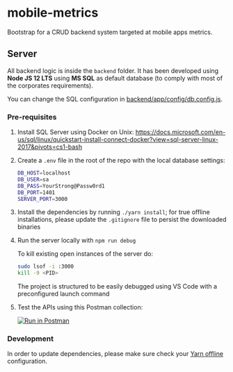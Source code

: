 # mobile-metrics
Bootstrap for a CRUD backend system targeted at mobile apps metrics.

## Server

All backend logic is inside the `backend` folder. It has been developed using **Node JS 12 LTS** using **MS SQL** as default database (to comply with most of the corporates requirements). 

You can change the SQL configuration in [backend/app/config/db.config.js](backend/app/config/db.config.js).

### Pre-requisites

1. Install SQL Server using Docker on Unix: https://docs.microsoft.com/en-us/sql/linux/quickstart-install-connect-docker?view=sql-server-linux-2017&pivots=cs1-bash 

2. Create a `.env` file in the root of the repo with the local database settings:
    ```bash
    DB_HOST=localhost
    DB_USER=sa
    DB_PASS=YourStrong@Passw0rd1
    DB_PORT=1401
    SERVER_PORT=3000
    ```

3. Install the dependencies by running `./yarn install`; for true offline installations, please update the `.gitignore` file to persist the downloaded binaries

4. Run the server locally with `npm run debug`

     To kill existing open instances of the server do:
    ```bash
    sudo lsof -i :3000
    kill -9 <PID>
    ```

    The project is structured to be easily debugged using VS Code with a preconfigured launch command

5. Test the APIs using this Postman collection:

    [![Run in Postman](https://run.pstmn.io/button.svg)](https://app.getpostman.com/run-collection/d0dbb85e24c41bbcfa42)

### Development

In order to update dependencies, please make sure check your [Yarn offline](https://classic.yarnpkg.com/blog/2016/11/24/offline-mirror/) configuration.